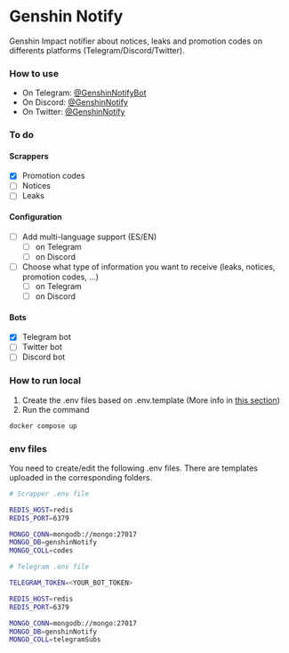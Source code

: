 # Genshin Notify
Genshin Impact notifier about notices, leaks and promotion codes on differents platforms (Telegram/Discord/Twitter).

### How to use

- On Telegram: [@GenshinNotifyBot](https://t.me/GenshinNotifyBot)
- On Discord: [@GenshinNotify](https://discord.com/oauth2/authorize?client_id=813534602228269066&permissions=257088&scope=bot)
- On Twitter: [@GenshinNotify](https://twitter.com/GenshinNotify)

### To do

#### Scrappers
- [X] Promotion codes
- [ ] Notices
- [ ] Leaks

#### Configuration
- [ ] Add multi-language support (ES/EN)
    - [ ] on Telegram
    - [ ] on Discord
- [ ] Choose what type of information you want to receive (leaks, notices, promotion codes, ...)
    - [ ] on Telegram
    - [ ] on Discord
    
#### Bots
- [X] Telegram bot
- [ ] Twitter bot
- [ ] Discord bot

### How to run local

1. Create the .env files based on .env.template (More info in [this section](#env-files))
2. Run the command

```bash
docker compose up
```

### env files

You need to create/edit the following .env files. There are templates uploaded in the corresponding folders.

```bash
# Scrapper .env file

REDIS_HOST=redis
REDIS_PORT=6379

MONGO_CONN=mongodb://mongo:27017
MONGO_DB=genshinNotify
MONGO_COLL=codes
```

```bash
# Telegram .env file

TELEGRAM_TOKEN=<YOUR_BOT_TOKEN>

REDIS_HOST=redis
REDIS_PORT=6379

MONGO_CONN=mongodb://mongo:27017
MONGO_DB=genshinNotify
MONGO_COLL=telegramSubs
```
